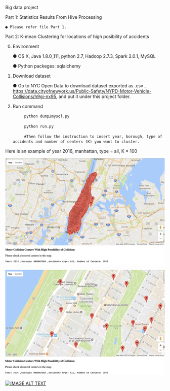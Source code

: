Big data project

Part 1: Statistics Results From Hive Processing

	● Please refer file Part 1.

Part 2: K-mean Clustering for locations of high posibility of accidents

0. Environment

	● OS X, Java 1.8.0_111, python 2.7, Hadoop 2.7.3, Spark 2.0.1, MySQL
	
	● Python packeges: sqlalchemy

1. Download dataset

	● Go to NYC Open Data to download dataset exported as .csv , https://data.cityofnewyork.us/Public-Safety/NYPD-Motor-Vehicle-Collisions/h9gi-nx95, and put it under this project folder.

2. Run command

			python dump2mysql.py
			
			python run.py
			
			#Then follow the instruction to insert year, borough, type of accidents and number of centers (K) you want to cluster.
			
Here is an example of year 2016, manhattan, type = all, K = 100
			
![image](./pics/SH1.png "Overview")

![image](./pics/SH2.png "Sections around Columbia University")

[![IMAGE ALT TEXT](http://img.youtube.com/vi/SWS3jXV6XVg/0.jpg)](http://www.youtube.com/watch?v=SWS3jXV6XVg "Big Data Analytics Project: Motor Collisions in NYC")

